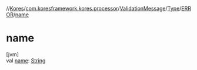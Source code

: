 //[Kores](../../../../../index.md)/[com.koresframework.kores.processor](../../../index.md)/[ValidationMessage](../../index.md)/[Type](../index.md)/[ERROR](index.md)/[name](name.md)

# name

[jvm]\
val [name](name.md): [String](https://kotlinlang.org/api/latest/jvm/stdlib/kotlin/-string/index.html)
